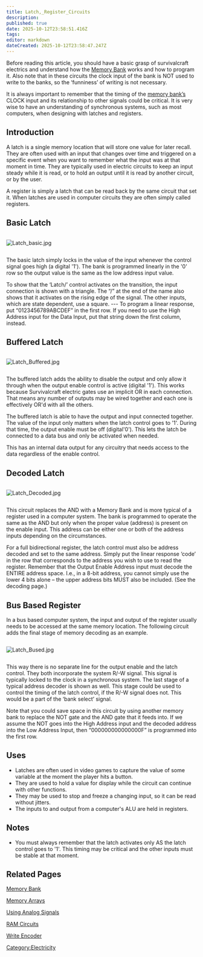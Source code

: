 ```yaml
---
title: Latch,_Register_Circuits
description: 
published: true
date: 2025-10-12T23:58:51.416Z
tags: 
editor: markdown
dateCreated: 2025-10-12T23:58:47.247Z
---
```


Before reading this article, you should have a basic grasp of
survivalcraft electrics and understand how the [Memory
Bank](../Recipaedia/Electrics/Memory_Bank.md "wikilink") works and how to program it. Also note
that in these circuits the clock input of the bank is NOT used to write
to the banks, so the ‘funniness’ of writing is not necessary.

It is always important to remember that the timing of the [memory
bank’s](../Recipaedia/Electrics/Memory_Bank.md "wikilink") CLOCK input and its relationship to
other signals could be critical. It is very wise to have an
understanding of synchronous systems, such as most computers, when
designing with latches and registers.

## Introduction

A latch is a single memory location that will store one value for later
recall. They are often used with an input that changes over time and
triggered on a specific event when you want to remember what the input
was at that moment in time. They are typically used in electric circuits
to keep an input steady while it is read, or to hold an output until it
is read by another circuit, or by the user.

A register is simply a latch that can be read back by the same circuit
that set it. When latches are used in computer circuits they are often
simply called registers.

## Basic Latch

<div style="overflow:hidden">

![Latch_basic.jpg](Latch_basic.jpg "Latch_basic.jpg")

</div>

The basic latch simply locks in the value of the input whenever the
control signal goes high (a digital '1'). The bank is programmed
linearly in the '0' row so the output value is the same as the low
address input value.

To show that the ‘Latch/’ control activates on the transition, the input
connection is shown with a triangle. The “/” at the end of the name also
shows that it activates on the rising edge of the signal. The other
inputs, which are state dependent, use a square. --- To program a linear
response, put “0123456789ABCDEF” in the first row. If you need to use
the High Address input for the Data Input, put that string down the
first column, instead.

## Buffered Latch

<div style="overflow:hidden">

![Latch_Buffered.jpg](Latch_Buffered.jpg "Latch_Buffered.jpg")

</div>

The buffered latch adds the ability to disable the output and only allow
it through when the output enable control is active (digital '1'). This
works because Survivalcraft electric gates use an implicit OR in each
connection. That means any number of outputs may be wired together and
each one is effectively OR'd with all the others.

The buffered latch is able to have the output and input connected
together. The value of the input only matters when the latch control
goes to '1'. During that time, the output enable must be off
(digital'0'). This lets the latch be connected to a data bus and only be
activated when needed.

This has an internal data output for any circuitry that needs access to
the data regardless of the enable control.

## Decoded Latch

<div style="overflow:hidden">

![Latch_Decoded.jpg](Latch_Decoded.jpg "Latch_Decoded.jpg")

</div>

This circuit replaces the AND with a Memory Bank and is more typical of
a register used in a computer system. The bank is programmed to operate
the same as the AND but only when the proper value (address) is present
on the enable input. This address can be either one or both of the
address inputs depending on the circumstances.

For a full bidirectional register, the latch control must also be
address decoded and set to the same address. Simply put the linear
response ‘code’ in the row that corresponds to the address you wish to
use to read the register. Remember that the Output Enable Address input
must decode the ENTIRE address space. I.e., in a 8-bit address, you
cannot simply use the lower 4 bits alone – the upper address bits MUST
also be included. (See the decoding page.)

## Bus Based Register

In a bus based computer system, the input and output of the register
usually needs to be accessed at the same memory location. The following
circuit adds the final stage of memory decoding as an example.

<div style="overflow:hidden">

![Latch_Bused.jpg](Latch_Bused.jpg "Latch_Bused.jpg")

</div>

This way there is no separate line for the output enable and the latch
control. They both incorporate the system R/-W signal. This signal is
typically locked to the clock in a synchronous system. The last stage of
a typical address decoder is shown as well. This stage could be used to
control the timing of the latch control, if the R/-W signal does not.
This would be a part of the ‘bank select’ signal.

Note that you could save space in this circuit by using another memory
bank to replace the NOT gate and the AND gate that it feeds into. If we
assume the NOT goes into the High Address input and the decoded address
into the Low Address Input, then “000000000000000F” is programmed into
the first row.

## Uses

  - Latches are often used in video games to capture the value of some
    variable at the moment the player hits a button.
  - They are used to hold a value for display while the circuit can
    continue with other functions.
  - They may be used to stop and freeze a changing input, so it can be
    read without jitters.
  - The inputs to and output from a computer's ALU are held in
    registers.

## Notes

  - You must always remember that the latch activates only AS the latch
    control goes to '1'. This timing may be critical and the other
    inputs must be stable at that moment.

## Related Pages

[Memory Bank](../Recipaedia/Electrics/Memory_Bank.md "wikilink")

[Memory Arrays](Memory_Arrays "wikilink")

[Using Analog Signals](Using_Analog_Signals "wikilink")

[RAM Circuits](RAM_Circuits "wikilink")

[Write Encoder](Write_Encoder "wikilink")

[Category:Electricity](Category:Electricity "wikilink")